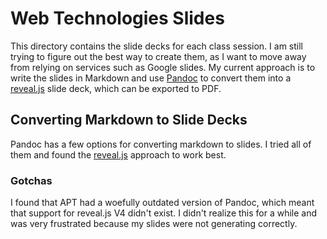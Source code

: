 # Web Technologies Slides

This directory contains the slide decks for each class session. I am still
trying to figure out the best way to create them, as I want to move away from
relying on services such as Google slides. My current approach is to write the
slides in Markdown and use [Pandoc](https://pandoc.org/) to convert them into a
[reveal.js](https://revealjs.com/) slide deck, which can be exported to PDF.

## Converting Markdown to Slide Decks

Pandoc has a few options for converting markdown to slides. I tried all of them
and found the [reveal.js]() approach to work best.

### Gotchas

I found that APT had a woefully outdated version of Pandoc, which meant that
support for reveal.js V4 didn't exist. I didn't realize this for a while and was
very frustrated because my slides were not generating correctly.
